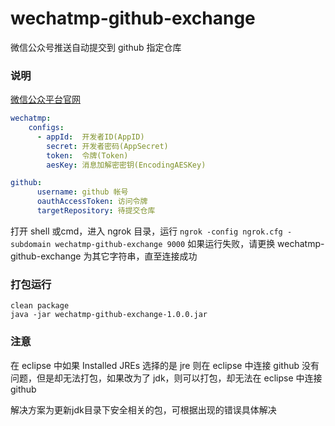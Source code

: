 # wechatmp-github-exchange

微信公众号推送自动提交到 github 指定仓库

### 说明

[微信公众平台官网](https://mp.weixin.qq.com)

```yml 
wechatmp:
    configs:
      - appId:  开发者ID(AppID)
        secret: 开发者密码(AppSecret) 
        token:  令牌(Token)
        aesKey: 消息加解密密钥(EncodingAESKey)

github:
      username: github 帐号
      oauthAccessToken: 访问令牌
      targetRepository: 待提交仓库  
```

打开 shell 或cmd，进入 ngrok 目录，运行 `ngrok -config ngrok.cfg -subdomain wechatmp-github-exchange 9000` 如果运行失败，请更换 wechatmp-github-exchange 为其它字符串，直至连接成功


### 打包运行

```
clean package
java -jar wechatmp-github-exchange-1.0.0.jar
```


### 注意

在 eclipse 中如果 Installed JREs 选择的是 jre 则在 eclipse 中连接 github 没有问题，但是却无法打包，如果改为了 jdk，则可以打包，却无法在 eclipse 中连接 github 

解决方案为更新jdk目录下安全相关的包，可根据出现的错误具体解决

